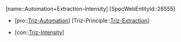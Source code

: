 ﻿---
type: TrizContradiction
aliases:
- Automation+Extraction-Intensity
license: CC BY-SA 4.0
copyright: https://github.com/SpocWeb
IsDeleted: false
IsReadOnly: false
Confidential: public
tags: 
- Triz/Contradiction
---
[name::Automation+Extraction-Intensity]
[SpocWebEntityId::26555]
+ [pro::[Triz-Automation](tech/Triz/Parameter/Triz-Automation.md)]
[Triz-Principle::[Triz-Extraction](tech/Triz/Principle/Triz-Extraction.md)]
- [con::[Triz-Intensity](tech/Triz/Parameter/Triz-Intensity.md)]

